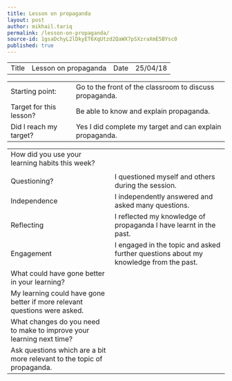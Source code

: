```yaml
---
title: Lesson on propaganda
layout: post
author: mikhail.tariq
permalink: /lesson-on-propaganda/
source-id: 1gsaDchyL2lDkyET6XqUtzd2QaWX7pSXzraXmE5BYsc0
published: true
---
```

<table>
  <tr>
    <td>Title</td>
    <td>Lesson on propaganda</td>
    <td>Date</td>
    <td>25/04/18</td>
  </tr>
</table>


<table>
  <tr>
    <td>Starting point:</td>
    <td>Go to the front of the classroom to discuss propaganda.</td>
  </tr>
  <tr>
    <td>Target for this lesson?</td>
    <td>Be able to know and explain propaganda.</td>
  </tr>
  <tr>
    <td>Did I reach my target? </td>
    <td>Yes I did complete my target and can explain propaganda.</td>
  </tr>
</table>


<table>
  <tr>
    <td>How did you use your learning habits this week?</td>
    <td></td>
  </tr>
  <tr>
    <td></td>
    <td></td>
  </tr>
  <tr>
    <td>Questioning?</td>
    <td>I questioned myself and others during the session.</td>
  </tr>
  <tr>
    <td>Independence</td>
    <td>I independently answered and asked many questions.</td>
  </tr>
  <tr>
    <td>Reflecting</td>
    <td>I reflected my knowledge of propaganda I have learnt in the past.</td>
  </tr>
  <tr>
    <td>Engagement</td>
    <td>I engaged in the topic and asked further questions about my knowledge from the past.</td>
  </tr>
  <tr>
    <td>What could have gone better in your learning?</td>
    <td></td>
  </tr>
  <tr>
    <td>My learning could have gone better if more relevant questions were asked.</td>
    <td></td>
  </tr>
  <tr>
    <td>What changes do you need to make to improve your learning next time?</td>
    <td></td>
  </tr>
  <tr>
    <td>Ask questions which are a bit more relevant to the topic of propaganda.</td>
    <td></td>
  </tr>
</table>


